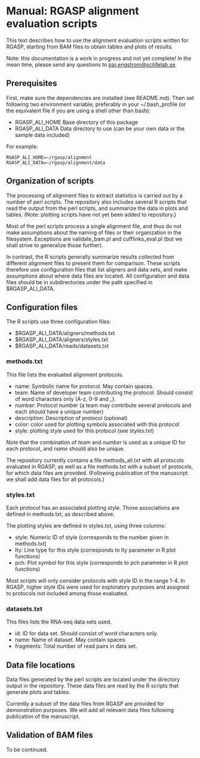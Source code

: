 Manual: RGASP alignment evaluation scripts
==========================================

This text describes how to use the alignment evaluation scripts
written for RGASP, starting from BAM files to obtain tables and plots
of results.

Note: this documentation is a work in progress and not yet complete!
In the mean time, please send any questions to par.engstrom@scilifelab.se.

Prerequisites
-------------

First, make sure the dependencies are installed (see README.md). Then
set following two environment variable, preferably in your
~/.bash_profile (or the equivalent file if you are using a shell other than bash):

- RGASP_ALI_HOME  Base directory of this package
- RGASP_ALI_DATA  Data directory to use (can be your own data or the sample data included)

For example:

    RGASP_ALI_HOME=~/rgasp/alignment
    RGASP_ALI_DATA=~/rgasp/alignment/data

Organization of scripts
-----------------------

The processing of alignment files to extract statistics is carried out
by a number of perl scripts. The repository also includes several
R scripts that read the output from the perl scripts, and summarize
the data in plots and tables. (Note: plotting scripts have not yet
been added to repository.)

Most of the perl scripts process a single alignment file, and thus do
not make assumptions about the naming of files or their organization
in the filesystem. Exceptions are validate_bam.pl and
cufflinks_eval.pl (but we shall strive to generalize those further).

In contrast, the R scripts generally summarize results collected from
different alignment files to present them for comparison. These
scripts therefore use configuration files that list aligners and data
sets, and make assumptions about where data files are located. All
configuration and data files should be in subdirectories under the
path specified in $RGASP_ALI_DATA.

Configuration files
-------------------

The R scripts use three configuration files:

- $RGASP_ALI_DATA/aligners/methods.txt
- $RGASP_ALI_DATA/aligners/styles.txt
- $RGASP_ALI_DATA/reads/datasets.txt

### methods.txt ###

This file lists the evaluated alignment protocols.

- name: Symbolic name for protocol. May contain spaces.
- team: Name of developer team contributing the protocol. Should
  consist of word characters only (A-z, 0-9 and _).
- number: Protocol number (a team may contribute several protocols and each should have a unique number)
- description: Description of protocol (optional)
- color: color used for plotting symbols associated with this protocol
- style: plotting style used for this protocol (see styles.txt)

Note that the combination of _team_ and _number_ is used as a unique ID for
each protocol, and _name_ should also be unique.

The repository currently contains a file methods_all.txt with all
protocols evaluated in RGASP, as well as a file methods.txt with a
subset of protocols, for which data files are provided. (Following
publication of the manuscript we shall add data files for all
protocols.)

### styles.txt ###

Each protocol has an associated plotting style. Those associations are
defined in methods.txt, as described above.

The plotting styles are defined in styles.txt, using three columns:

- style: Numeric ID of style (corresponds to the number given in methods.txt)
- lty: Line type for this style (corresponds to lty parameter in R plot functions)
- pch: Plot symbol for this style (corresponds to pch parameter in R plot functions)

Most scripts will only consider protocols with style ID in the range 1-4. In RGASP,
higher style IDs were used for exploratory purposes and assigned to
protocols not included among those evaluated.

### datasets.txt ###

This files lists the RNA-seq data sets used.

- id: ID for data set. Should consist of word characters only.
- name: Name of dataset. May contain spaces.
- fragments: Total number of read pairs in data set.

Data file locations
-------------------

Data files generated by the perl scripts are located under the
directory output in the repository. These data files are read by the R
scripts that generate plots and tables.

Currently a subset of the data files from RGASP are provided for
demonstration purposes. We will add all relevant data files following
publication of the manuscript.

Validation of BAM files
-----------------------

To be continued.